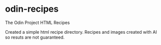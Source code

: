 # odin-recipes
The Odin Project HTML Recipes 

Created a simple html recipe directory. 
Recipes and images created with AI so resuts are not guaranteed.
